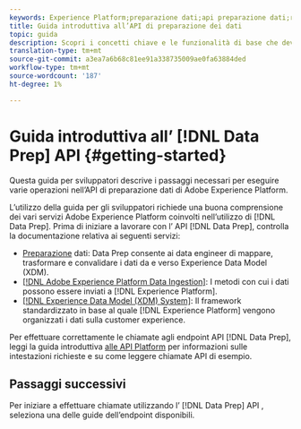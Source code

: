 ```yaml
---
keywords: Experience Platform;preparazione dati;api preparazione dati;risoluzione dei problemi;API
title: Guida introduttiva all’API di preparazione dei dati
topic: guida
description: Scopri i concetti chiave e le funzionalità di base che devi conoscere per utilizzare gli endpoint API di preparazione dei dati per eseguire le operazioni CRUD di base da utilizzare con Mapper.
translation-type: tm+mt
source-git-commit: a3ea7a6b68c81ee91a338735009ae0fa63884ded
workflow-type: tm+mt
source-wordcount: '187'
ht-degree: 1%

---
```


# Guida introduttiva all’ [!DNL Data Prep] API {#getting-started}

Questa guida per sviluppatori descrive i passaggi necessari per eseguire varie operazioni nell’API di preparazione dati di Adobe Experience Platform.

L’utilizzo della guida per gli sviluppatori richiede una buona comprensione dei vari servizi Adobe Experience Platform coinvolti nell’utilizzo di [!DNL Data Prep]. Prima di iniziare a lavorare con l’ API [!DNL Data Prep], controlla la documentazione relativa ai seguenti servizi:

- [Preparazione](../home.md) dati: Data Prep consente ai data engineer di mappare, trasformare e convalidare i dati da e verso Experience Data Model (XDM).
- [[!DNL Adobe Experience Platform Data Ingestion]](../../ingestion/home.md): I metodi con cui i dati possono essere inviati a  [!DNL Experience Platform].
- [[!DNL Experience Data Model (XDM) System]](../../xdm/home.md): Il framework standardizzato in base al quale  [!DNL Experience Platform] vengono organizzati i dati sulla customer experience.

Per effettuare correttamente le chiamate agli endpoint API [!DNL Data Prep], leggi la guida introduttiva [alle API Platform](../../landing/api-guide.md) per informazioni sulle intestazioni richieste e su come leggere chiamate API di esempio.

## Passaggi successivi

Per iniziare a effettuare chiamate utilizzando l’ [!DNL Data Prep] API , seleziona una delle guide dell’endpoint disponibili.